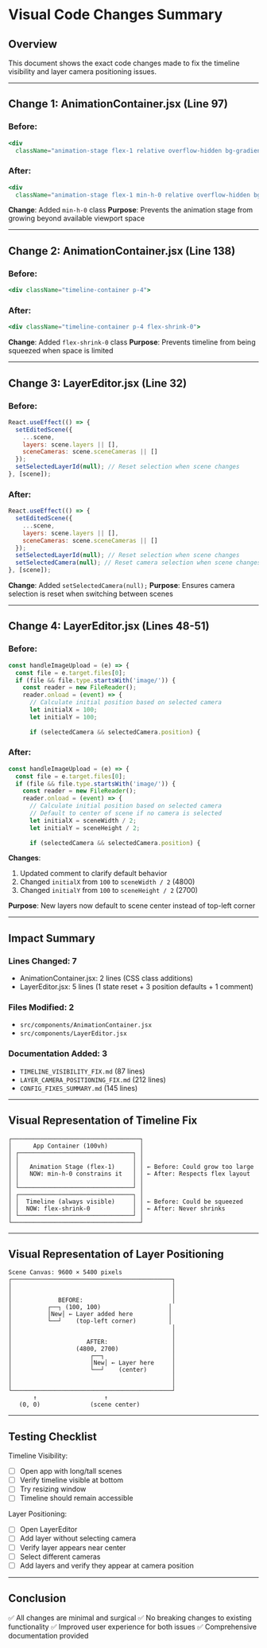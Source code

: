 # Visual Code Changes Summary

## Overview
This document shows the exact code changes made to fix the timeline visibility and layer camera positioning issues.

---

## Change 1: AnimationContainer.jsx (Line 97)

### Before:
```jsx
<div 
  className="animation-stage flex-1 relative overflow-hidden bg-gradient-to-br from-gray-900 to-gray-800 cursor-pointer"
```

### After:
```jsx
<div 
  className="animation-stage flex-1 min-h-0 relative overflow-hidden bg-gradient-to-br from-gray-900 to-gray-800 cursor-pointer"
```

**Change**: Added `min-h-0` class
**Purpose**: Prevents the animation stage from growing beyond available viewport space

---

## Change 2: AnimationContainer.jsx (Line 138)

### Before:
```jsx
<div className="timeline-container p-4">
```

### After:
```jsx
<div className="timeline-container p-4 flex-shrink-0">
```

**Change**: Added `flex-shrink-0` class
**Purpose**: Prevents timeline from being squeezed when space is limited

---

## Change 3: LayerEditor.jsx (Line 32)

### Before:
```jsx
React.useEffect(() => {
  setEditedScene({
    ...scene,
    layers: scene.layers || [],
    sceneCameras: scene.sceneCameras || []
  });
  setSelectedLayerId(null); // Reset selection when scene changes
}, [scene]);
```

### After:
```jsx
React.useEffect(() => {
  setEditedScene({
    ...scene,
    layers: scene.layers || [],
    sceneCameras: scene.sceneCameras || []
  });
  setSelectedLayerId(null); // Reset selection when scene changes
  setSelectedCamera(null); // Reset camera selection when scene changes
}, [scene]);
```

**Change**: Added `setSelectedCamera(null);`
**Purpose**: Ensures camera selection is reset when switching between scenes

---

## Change 4: LayerEditor.jsx (Lines 48-51)

### Before:
```jsx
const handleImageUpload = (e) => {
  const file = e.target.files[0];
  if (file && file.type.startsWith('image/')) {
    const reader = new FileReader();
    reader.onload = (event) => {
      // Calculate initial position based on selected camera
      let initialX = 100;
      let initialY = 100;
      
      if (selectedCamera && selectedCamera.position) {
```

### After:
```jsx
const handleImageUpload = (e) => {
  const file = e.target.files[0];
  if (file && file.type.startsWith('image/')) {
    const reader = new FileReader();
    reader.onload = (event) => {
      // Calculate initial position based on selected camera
      // Default to center of scene if no camera is selected
      let initialX = sceneWidth / 2;
      let initialY = sceneHeight / 2;
      
      if (selectedCamera && selectedCamera.position) {
```

**Changes**: 
1. Updated comment to clarify default behavior
2. Changed `initialX` from `100` to `sceneWidth / 2` (4800)
3. Changed `initialY` from `100` to `sceneHeight / 2` (2700)

**Purpose**: New layers now default to scene center instead of top-left corner

---

## Impact Summary

### Lines Changed: 7
- AnimationContainer.jsx: 2 lines (CSS class additions)
- LayerEditor.jsx: 5 lines (1 state reset + 3 position defaults + 1 comment)

### Files Modified: 2
- `src/components/AnimationContainer.jsx`
- `src/components/LayerEditor.jsx`

### Documentation Added: 3
- `TIMELINE_VISIBILITY_FIX.md` (87 lines)
- `LAYER_CAMERA_POSITIONING_FIX.md` (212 lines)
- `CONFIG_FIXES_SUMMARY.md` (145 lines)

---

## Visual Representation of Timeline Fix

```
┌────────────────────────────────────┐
│      App Container (100vh)         │
│ ┌────────────────────────────────┐ │
│ │                                │ │
│ │   Animation Stage (flex-1)     │ │ ← Before: Could grow too large
│ │   NOW: min-h-0 constrains it   │ │ ← After: Respects flex layout
│ │                                │ │
│ └────────────────────────────────┘ │
│ ┌────────────────────────────────┐ │
│ │  Timeline (always visible)     │ │ ← Before: Could be squeezed
│ │  NOW: flex-shrink-0            │ │ ← After: Never shrinks
│ └────────────────────────────────┘ │
└────────────────────────────────────┘
```

---

## Visual Representation of Layer Positioning

```
Scene Canvas: 9600 × 5400 pixels
┌─────────────────────────────────────────────┐
│                                             │
│                                             │
│             BEFORE:                         │
│          ┌──┐ (100, 100)                   │
│          │New│ ← Layer added here          │
│          └──┘    (top-left corner)         │
│                                             │
│                                             │
│                     AFTER:                  │
│                  (4800, 2700)               │
│                      ┌──┐                   │
│                      │New│ ← Layer here     │
│                      └──┘    (center)       │
│                                             │
│                                             │
└─────────────────────────────────────────────┘
       ↑                   ↑
   (0, 0)              (scene center)
```

---

## Testing Checklist

Timeline Visibility:
- [ ] Open app with long/tall scenes
- [ ] Verify timeline visible at bottom
- [ ] Try resizing window
- [ ] Timeline should remain accessible

Layer Positioning:
- [ ] Open LayerEditor
- [ ] Add layer without selecting camera
- [ ] Verify layer appears near center
- [ ] Select different cameras
- [ ] Add layers and verify they appear at camera position

---

## Conclusion

✅ All changes are minimal and surgical
✅ No breaking changes to existing functionality
✅ Improved user experience for both issues
✅ Comprehensive documentation provided
